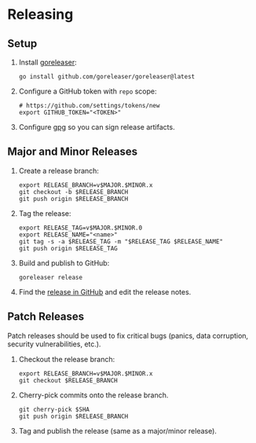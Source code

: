 Releasing
=========

Setup
-----

1.	Install [goreleaser](https://goreleaser.com):

	```
	go install github.com/goreleaser/goreleaser@latest
	```

2.	Configure a GitHub token with `repo` scope:

	```
	# https://github.com/settings/tokens/new
	export GITHUB_TOKEN="<TOKEN>"
	```

3.	Configure [gpg](https://www.gnupg.org/) so you can sign release artifacts.

Major and Minor Releases
------------------------

1.	Create a release branch:

	```
	export RELEASE_BRANCH=v$MAJOR.$MINOR.x
	git checkout -b $RELEASE_BRANCH
	git push origin $RELEASE_BRANCH
	```

2.	Tag the release:

	```
	export RELEASE_TAG=v$MAJOR.$MINOR.0
	export RELEASE_NAME="<name>"
	git tag -s -a $RELEASE_TAG -m "$RELEASE_TAG $RELEASE_NAME"
	git push origin $RELEASE_TAG
	```

3.	Build and publish to GitHub:

	```
	goreleaser release
	```

4.	Find the [release in GitHub](https://github.com/aretext/aretext/releases/) and edit the release notes.

Patch Releases
--------------

Patch releases should be used to fix critical bugs (panics, data corruption, security vulnerabilities, etc.).

1.	Checkout the release branch:

	```
	export RELEASE_BRANCH=v$MAJOR.$MINOR.x
	git checkout $RELEASE_BRANCH
	```

2.	Cherry-pick commits onto the release branch.

	```
	git cherry-pick $SHA
	git push origin $RELEASE_BRANCH
	```

3.	Tag and publish the release (same as a major/minor release).
